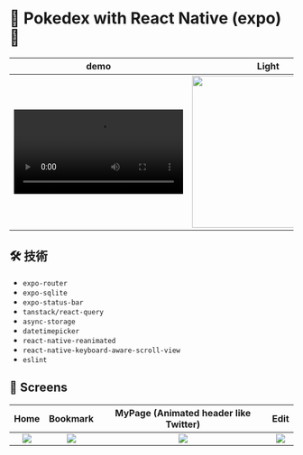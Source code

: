 # 🦁 Pokedex with React Native (expo) 🦊

|demo|Light|Dark|
|:--:|:--:|:--:|
|<video src="https://github.com/user-attachments/assets/bfcfba98-251f-46b4-b630-94b0dd038a4f" />|<img width="270" src="https://github.com/user-attachments/assets/b8e1a0cb-e013-4557-bfb8-dfc676628b34"/>|<img width="270" src="https://github.com/user-attachments/assets/37923751-2908-4669-bb1b-9203f3a63f07"/>|


## 🛠 技術
- `expo-router`
- `expo-sqlite`
- `expo-status-bar`
- `tanstack/react-query`
- `async-storage`
- `datetimepicker`
- `react-native-reanimated`
- `react-native-keyboard-aware-scroll-view`
- `eslint`

## 📱 Screens

|Home|Bookmark|MyPage (Animated header like Twitter)|Edit|
|:--:|:--:|:--:|:--:|
|<img src="https://github.com/user-attachments/assets/5414b2d1-1e49-4369-8e06-ad1317f78d03"/>|<img src="https://github.com/user-attachments/assets/6a7e22f2-5035-4ac0-a27f-65ff23c9e4e5"/>|<img  src="https://github.com/user-attachments/assets/bb565834-f5b7-4ba8-b468-33de90c8d6cc"/>|<img src="https://github.com/user-attachments/assets/8d4ff3e7-d2d9-498e-8700-81c5b11bc331"/>|
